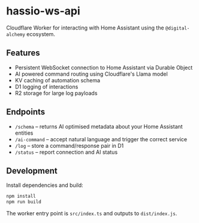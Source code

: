 # hassio-ws-api

Cloudflare Worker for interacting with Home Assistant using the `@digital-alchemy` ecosystem.

## Features
- Persistent WebSocket connection to Home Assistant via Durable Object
- AI powered command routing using Cloudflare's Llama model
- KV caching of automation schema
- D1 logging of interactions
- R2 storage for large log payloads

## Endpoints
- `/schema` – returns AI optimised metadata about your Home Assistant entities
- `/ai-command` – accept natural language and trigger the correct service
- `/log` – store a command/response pair in D1
- `/status` – report connection and AI status

## Development
Install dependencies and build:

```bash
npm install
npm run build
```

The worker entry point is `src/index.ts` and outputs to `dist/index.js`.
